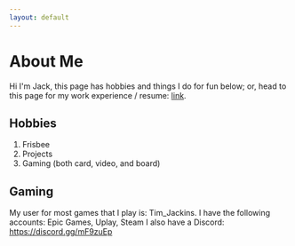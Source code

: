 ```yaml
---
layout: default
---
```

# About Me

Hi I'm Jack, this page has hobbies and things I do for fun below; or, head to this page for my work experience / resume: [link](/pages/resume.html).

## Hobbies

1. Frisbee
2. Projects
3. Gaming (both card, video, and board)

## Gaming

My user for most games that I play is: Tim_Jackins. I have the following accounts: Epic Games, Uplay, Steam
I also have a Discord: https://discord.gg/mF9zuEp